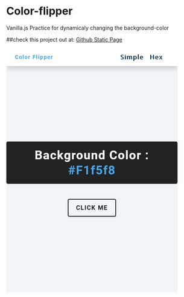 # Color-flipper
Vanilla.js Practice for dynamicaly changing the background-color


##check this project out at:
<a href="https://siavashmehran.github.io/Color-flipper/"> Github Static Page </a><br>

<img src="https://raw.githubusercontent.com/siavashMehran/Color-flipper/main/Screenshot_2021-04-26%20Color%20Flipper%20Simple.png">
